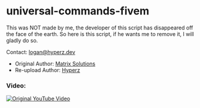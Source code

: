 # universal-commands-fivem
This was NOT made by me, the developer of this script has disappeared off the face of the earth. 
So here is this script, if he wants me to remove it, I will gladly do so.

Contact: [logan@hyperz.dev](mailto:logan@hyperz.dev)

- Original Author: [Matrix Solutions]()
- Re-upload Author: [Hyperz](https://hyperz.dev)

### Video:
[](https://www.youtube.com/AdJhIIIG8ZI)

[![Original YouTube Video](https://img.youtube.com/vi/AdJhIIIG8ZI/0.jpg)](https://www.youtube.com/AdJhIIIG8ZI)
